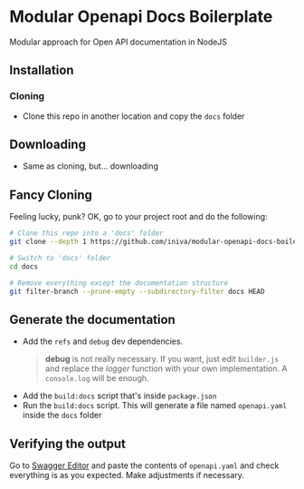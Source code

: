 # Modular Openapi Docs Boilerplate
Modular approach for Open API documentation in NodeJS

## Installation

### Cloning
+ Clone this repo in another location and copy the `docs` folder

## Downloading
+ Same as cloning, but... downloading

## Fancy Cloning
Feeling lucky, punk? OK, go to your project root and do the following:
```bash
# Clone this repo into a 'docs' folder
git clone --depth 1 https://github.com/iniva/modular-openapi-docs-boilerplate docs

# Switch to 'docs' folder
cd docs

# Remove everything except the documentation structure
git filter-branch --prune-empty --subdirectory-filter docs HEAD
```

## Generate the documentation
+ Add the `refs` and `debug` dev dependencies.
  > **debug** is not really necessary. If you want, just edit `builder.js` and replace the _logger_ function with your own implementation. A `console.log` will be enough.
+ Add the `build:docs` script that's inside `package.json`
+ Run the `build:docs` script. This will generate a file named `openapi.yaml` inside the `docs` folder

## Verifying the output
Go to [Swagger Editor](http://editor.swagger.io/) and paste the contents of `openapi.yaml` and check everything is as you expected. Make adjustments if necessary.
